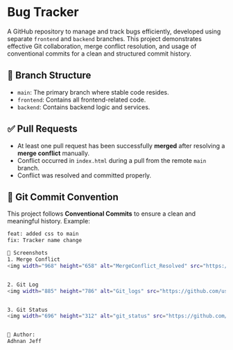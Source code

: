 # Bug Tracker

A GitHub repository to manage and track bugs efficiently, developed using separate `frontend` and `backend` branches. This project demonstrates effective Git collaboration, merge conflict resolution, and usage of conventional commits for a clean and structured commit history.

## 🔀 Branch Structure

- `main`: The primary branch where stable code resides.
- `frontend`: Contains all frontend-related code.
- `backend`: Contains backend logic and services.

## ✅ Pull Requests

- At least one pull request has been successfully **merged** after resolving a **merge conflict** manually.
- Conflict occurred in `index.html` during a pull from the remote `main` branch.
- Conflict was resolved and committed properly.

## 🧾 Git Commit Convention

This project follows **Conventional Commits** to ensure a clean and meaningful history. Example:
```bash
feat: added css to main
fix: Tracker name change

📸 Screenshots
1. Merge Conflict
<img width="968" height="658" alt="MergeConflict_Resolved" src="https://github.com/user-attachments/assets/740eaedc-728d-4128-9636-722b0351be90" />


2. Git Log
<img width="885" height="786" alt="Git_logs" src="https://github.com/user-attachments/assets/6c9f2c43-51de-4292-8534-3dab20cb8b94" />


3. Git Status
<img width="696" height="312" alt="git_status" src="https://github.com/user-attachments/assets/ac83a481-aee6-470a-ab4e-0561c8ed7057" />


👤 Author: 
Adhnan Jeff

